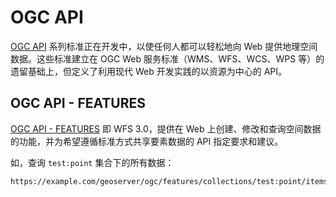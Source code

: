 # OGC API

[OGC API](https://ogcapi.ogc.org/) 系列标准正在开发中，以使任何人都可以轻松地向 Web 提供地理空间数据。这些标准建立在 OGC Web 服务标准（WMS、WFS、WCS、WPS 等）的遗留基础上，但定义了利用现代 Web 开发实践的以资源为中心的 API。

## OGC API - FEATURES

[OGC API - FEATURES](https://github.com/opengeospatial/ogcapi-features) 即 WFS 3.0，提供在 Web 上创建、修改和查询空间数据的功能，并为希望遵循标准方式共享要素数据的 API 指定要求和建议。

如，查询 `test:point` 集合下的所有数据：

```
https://example.com/geoserver/ogc/features/collections/test:point/items
```
